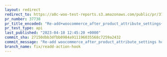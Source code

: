 ```yaml
---
layout: redirect
redirect_to: https://a8c-woo-test-reports.s3.amazonaws.com/public/pr/37738/api/index.html
pr_number: 37738
pr_title_encoded: "Re-add+woocommerce_after_product_attribute_settings+hook"
pr_test_type: api
last_published: "2023-04-18 12:45:20 +0000"
commit_sha: 27150dbb3dfbb0984a911196035568c7259a2432
commit_message: "Re-add woocommerce_after_product_attribute_settings hook"
branch_name: fix/readd-action-hook
---
```

